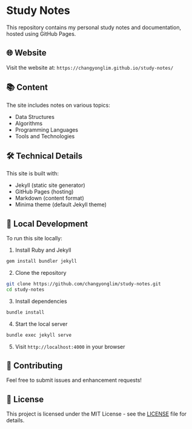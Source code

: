 # Study Notes

This repository contains my personal study notes and documentation, hosted using GitHub Pages.

## 🌐 Website

Visit the website at: `https://changyonglim.github.io/study-notes/`

## 📚 Content

The site includes notes on various topics:
- Data Structures
- Algorithms
- Programming Languages
- Tools and Technologies

## 🛠 Technical Details

This site is built with:
- Jekyll (static site generator)
- GitHub Pages (hosting)
- Markdown (content format)
- Minima theme (default Jekyll theme)

## 🚀 Local Development

To run this site locally:

1. Install Ruby and Jekyll
```bash
gem install bundler jekyll
```

2. Clone the repository
```bash
git clone https://github.com/changyonglim/study-notes.git
cd study-notes
```

3. Install dependencies
```bash
bundle install
```

4. Start the local server
```bash
bundle exec jekyll serve
```

5. Visit `http://localhost:4000` in your browser

## 📝 Contributing

Feel free to submit issues and enhancement requests!

## 📜 License

This project is licensed under the MIT License - see the [LICENSE](LICENSE) file for details. 